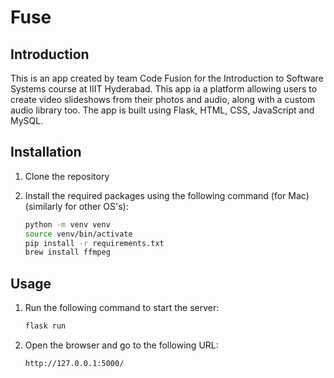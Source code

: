# Fuse

## Introduction

This is an app created by team Code Fusion for the Introduction to Software Systems course at IIIT Hyderabad. This app ia a platform allowing users to create video slideshows from their photos and audio, along with a custom audio library too. The app is built using Flask, HTML, CSS, JavaScript and MySQL.

## Installation

1. Clone the repository
2. Install the required packages using the following command (for Mac) (similarly for other OS's):

   ```bash
   python -m venv venv
   source venv/bin/activate
   pip install -r requirements.txt
   brew install ffmpeg
   ```

## Usage

1. Run the following command to start the server:

   ```bash
   flask run
   ```

2. Open the browser and go to the following URL:

   ```bash
   http://127.0.0.1:5000/
   ```
